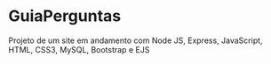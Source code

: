 # GuiaPerguntas
Projeto de um site em andamento com Node JS, Express, JavaScript, HTML, CSS3, MySQL, Bootstrap e EJS
